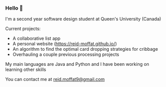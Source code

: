 ### Hello 👋

I'm a second year software design student at Queen's University (Canada)

Current projects:
* A collaborative list app
* A personal website (https://reid-moffat.github.io/)
* An algorithm to find the optimal card dropping strategies for cribbage
* Overhauling a couple previous processing projects

My main languages are Java and Python and I have been working on learning other skills

You can contact me at reid.moffat9@gmail.com

<!--
**reid-moffat/reid-moffat** is a ✨ _special_ ✨ repository because its `README.md` (this file) appears on your GitHub profile.

Here are some ideas to get you started:

- 🔭 I’m currently working on ...
- 🌱 I’m currently learning ...
- 👯 I’m looking to collaborate on ...
- 🤔 I’m looking for help with ...
- 💬 Ask me about ...
- 📫 How to reach me: ...
- 😄 Pronouns: ...
- ⚡ Fun fact: ...
-->
